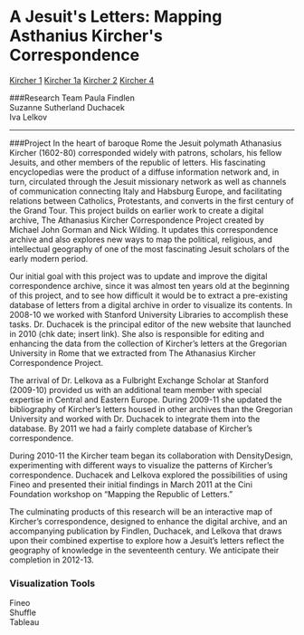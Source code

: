 A Jesuit's Letters: Mapping Asthanius Kircher's Correspondence
==================

[Kircher 1]
[Kircher 1a]
[Kircher 2]
[Kircher 4]

###Research Team
Paula Findlen  
Suzanne Sutherland Duchacek  
Iva Lelkov  

<hr>

###Project
In the heart of baroque Rome the Jesuit polymath Athanasius Kircher (1602-80) corresponded widely with patrons, scholars, his fellow Jesuits, and other members of the republic of letters.  His fascinating encyclopedias were the product of a diffuse information network and, in turn, circulated through the Jesuit missionary network as well as channels of communication connecting Italy and Habsburg Europe, and facilitating relations between Catholics, Protestants, and converts in the first century of the Grand Tour.   This project builds on earlier work to create a digital archive, The Athanasius Kircher Correspondence Project created by Michael John Gorman and Nick Wilding.  It updates this correspondence archive and also explores new ways to map the political, religious, and intellectual geography of one of the most fascinating Jesuit scholars of the early modern period.

Our initial goal with this project was to update and improve the digital correspondence archive, since it was almost ten years old at the beginning of this project, and to see how difficult it would be to extract a pre-existing database of letters from a digital archive in order to visualize its contents.  In 2008-10 we worked with Stanford University Libraries to accomplish these tasks.  Dr. Duchacek is the principal editor of the new website that launched in 2010 (chk date; insert link).  She also is responsible for editing and enhancing the data from the collection of Kircher’s letters at the Gregorian University in Rome that we extracted from The Athanasius Kircher Correspondence Project.

The arrival of Dr. Lelkova as a Fulbright Exchange Scholar at Stanford (2009-10) provided us with an additional team member with special expertise in Central and Eastern Europe.  During 2009-11 she updated the bibliography of Kircher’s letters housed in other archives than the Gregorian University and worked with Dr. Duchacek to integrate them into the database.  By 2011 we had a fairly complete database of Kircher’s correspondence.

During 2010-11 the Kircher team began its collaboration with DensityDesign, experimenting with different ways to visualize the patterns of Kircher’s correspondence.  Duchacek and Lelkova explored the possibilities of using Fineo and presented their initial findings in March 2011 at the Cini Foundation workshop on “Mapping the Republic of Letters.”

The culminating products of this research will be an interactive map of Kircher’s correspondence, designed to enhance the digital archive, and an accompanying publication by Findlen, Duchacek, and Lelkova that draws upon their combined expertise to explore how a Jesuit’s letters reflect the geography of knowledge in the seventeenth century.  We anticipate their completion in 2012-13.

### Visualization Tools
Fineo  
Shuffle  
Tableau  

[kircher 1]: https://stanford.box.com/kircher1
[kircher 1a]: https://stanford.box.com/kircher1a
[kircher 2]: https://stanford.box.com/kircher2
[kircher 4]: https://stanford.box.com/kircher4 





